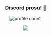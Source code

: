  <div align="center">
 
  ### Discord prosu! 🤠

![profile count](https://komarev.com/ghpvc/?username=sqarlex&color=8b72ff)&nbsp;

[<img src="https://discord.c99.nl/widget/theme-4/961687693882949692.png"></img>](https://discord.com/users/449176134748340225)
</div>
